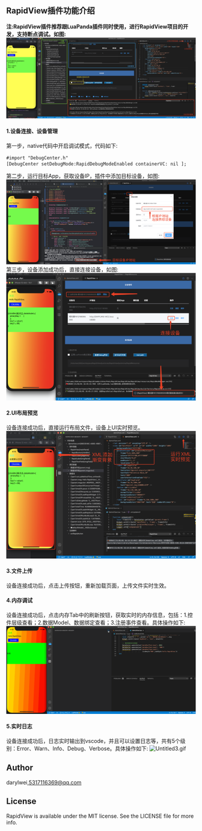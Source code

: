 
## RapidView插件功能介绍
**注:RapidView插件推荐跟LuaPanda插件同时使用，进行RapidView项目的开发，支持断点调试。如图:**
![enter image description here](./media/image-1612165998220.png)

#### 1.设备连接、设备管理
第一步，native代码中开启调试模式，代码如下:

``` 
#import "DebugCenter.h"
[DebugCenter setDebugMode:RapidDebugModeEnabled containerVC: nil ];
```
第二步，运行目标App，获取设备IP，插件中添加目标设备，如图:
![enter image description here](./media/image-1612169667847.png)
第三步，设备添加成功后，直接连接设备，如图:
![enter image description here](./media/image-1612169255454.png)

#### 2.UI布局预览
设备连接成功后，直接运行布局文件，设备上UI实时预览。
![enter image description here](./media/image-1612167563728.png)

#### 3.文件上传
设备连接成功后，点击上传按钮，重新加载页面，上传文件实时生效。

#### 4.内存调试
设备连接成功后，点击内存Tab中的刷新按钮，获取实时的内存信息，包括：1.控件层级查看；2.数据Model、数据绑定查看；3.注册事件查看。具体操作如下:
![Untitled2.gif](./media/Untitled2.gif)

#### 5.实时日志
设备连接成功后，日志实时输出到vscode，并且可以设置日志等，共有5个级别：Error、Warn、Info、Debug、Verbose。具体操作如下:
![Untitled3.gif](./media/Untitled3.gif)

## Author

darylwei,5317116369@qq.com

## License

RapidView is available under the MIT license. See the LICENSE file for more info.
